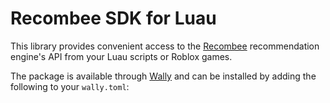 # Recombee SDK for Luau

This library provides convenient access to the [Recombee](https://www.recombee.com) recommendation engine's API from your Luau scripts or Roblox games.

The package is available through [Wally](https://wally.run) and can be installed by adding the following to your `wally.toml`:

```toml

```
